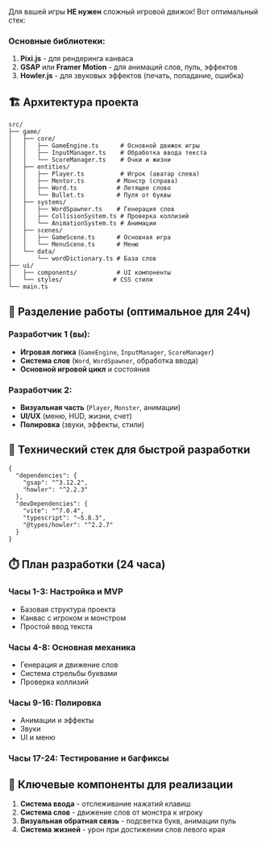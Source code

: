 Для вашей игры **НЕ нужен** сложный игровой движок! Вот оптимальный стек:

### Основные библиотеки:
1. **Pixi.js** - для рендеринга канваса
2. **GSAP** или **Framer Motion** - для анимаций слов, пуль, эффектов
3. **Howler.js** - для звуковых эффектов (печать, попадание, ошибка)

## 🏗️ Архитектура проекта

```
src/
├── game/
│   ├── core/
│   │   ├── GameEngine.ts      # Основной движок игры
│   │   ├── InputManager.ts    # Обработка ввода текста
│   │   └── ScoreManager.ts    # Очки и жизни
│   ├── entities/
│   │   ├── Player.ts          # Игрок (аватар слева)
│   │   ├── Mentor.ts         # Монстр (справа)
│   │   ├── Word.ts           # Летящее слово
│   │   └── Bullet.ts         # Пуля от буквы
│   ├── systems/
│   │   ├── WordSpawner.ts    # Генерация слов
│   │   ├── CollisionSystem.ts # Проверка коллизий
│   │   └── AnimationSystem.ts # Анимации
│   ├── scenes/
│   │   ├── GameScene.ts      # Основная игра
│   │   └── MenuScene.ts      # Меню
│   └── data/
│       └── wordDictionary.ts # База слов
├── ui/
│   ├── components/           # UI компоненты
│   └── styles/              # CSS стили
└── main.ts
```

## 👥 Разделение работы (оптимальное для 24ч)

### **Разработчик 1 (вы):**
- **Игровая логика** (`GameEngine`, `InputManager`, `ScoreManager`)
- **Система слов** (`Word`, `WordSpawner`, обработка ввода)
- **Основной игровой цикл** и состояния

### **Разработчик 2:**
- **Визуальная часть** (`Player`, `Monster`, анимации)
- **UI/UX** (меню, HUD, жизни, счет)
- **Полировка** (звуки, эффекты, стили)

## 🚀 Технический стек для быстрой разработки

```/dev/null/package-suggestions.json#L1-15
{
  "dependencies": {
    "gsap": "^3.12.2",
    "howler": "^2.2.3"
  },
  "devDependencies": {
    "vite": "^7.0.4",
    "typescript": "~5.8.3",
    "@types/howler": "^2.2.7"
  }
}
```

## ⏱️ План разработки (24 часа)

### Часы 1-3: Настройка и MVP
- Базовая структура проекта
- Канвас с игроком и монстром
- Простой ввод текста

### Часы 4-8: Основная механика
- Генерация и движение слов
- Система стрельбы буквами
- Проверка коллизий

### Часы 9-16: Полировка
- Анимации и эффекты
- Звуки
- UI и меню

### Часы 17-24: Тестирование и багфиксы

## 🎯 Ключевые компоненты для реализации

1. **Система ввода** - отслеживание нажатий клавиш
2. **Система слов** - движение слов от монстра к игроку
3. **Визуальная обратная связь** - подсветка букв, анимации пуль
4. **Система жизней** - урон при достижении слов левого края
